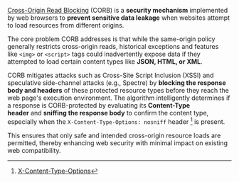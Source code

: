 [Cross-Origin Read Blocking](https://chromium.googlesource.com/chromium/src/+/main/services/network/cross_origin_read_blocking_explainer.md) (CORB) is a **security mechanism** implemented by web browsers to **prevent sensitive data leakage** when websites attempt to load resources from different origins. 

The core problem CORB addresses is that while the same-origin policy generally restricts cross-origin reads, historical exceptions and features like `<img>` or `<script>` tags could inadvertently expose data if they attempted to load certain content types like **JSON, HTML, or XML**.

CORB mitigates attacks such as Cross-Site Script Inclusion (XSSI) and speculative side-channel attacks (e.g., Spectre) by **blocking the response body and headers** of these protected resource types before they reach the web page's execution environment. The algorithm intelligently determines if a response is CORB-protected by evaluating its **Content-Type header** and **sniffing the response body** to confirm the content type, especially when the `X-Content-Type-Options: nosniff` header [^1] is present.

This ensures that only safe and intended cross-origin resource loads are permitted, thereby enhancing web security with minimal impact on existing web compatibility.

[^1]: [X-Content-Type-Options](X-Content-Type-Options.md)
